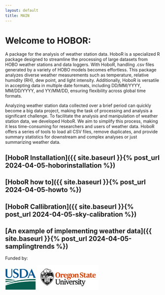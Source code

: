 ```yaml
---
layout: default
title: MAIN
---
```


# Welcome to HOBOR: 
 
  A package for the analysis of weather station data. HoboR is a specialized R package designed to streamline the processing of large datasets from HOBO weather stations and data loggers. With HoboR, handling .csv files generated by a variety of HOBO models becomes effortless. This package analyzes diverse weather measurements such as temperature, relative humidity (RH), dew point, and light intensity. Additionally, HoboR is versatile in accepting data in multiple date formats, including DD/MM/YYYY, MM/DD/YYYY, and YY/MM/DD, ensuring flexibility across global time formats. 
 
  Analyzing weather station data collected over a brief period can quickly become a big data project, making the task of processing and analysis a significant challenge. To facilitate the analysis and manipulation of weather station data, we developed HoboR. We aim to simplify this process, making it less time-consuming for researchers and users of weather data. HoboR offers a series of tools to load all CSV files, remove duplicates, and provide summary statistics for downstream and complex analyses or just summarizing weather data.

## [HoboR Installation]({{ site.baseurl }}{% post_url 2024-04-05-hoborinstallation %})

## [HoboR how to]({{ site.baseurl }}{% post_url 2024-04-05-howto %})

## [HoboR Callibration]({{ site.baseurl }}{% post_url 2024-04-05-sky-calibration %}) 

## [An example of implementing weather data]({{ site.baseurl }}{% post_url 2024-04-05-samplingtrends %})

<p>Funded by:</p>
<img src="images/USDA-logo.png" alt="USDA Logo" style="width: 100px;"/>
<img src="images/osu-logo.png" alt="OSU Logo" style="width: 200px;"/>
